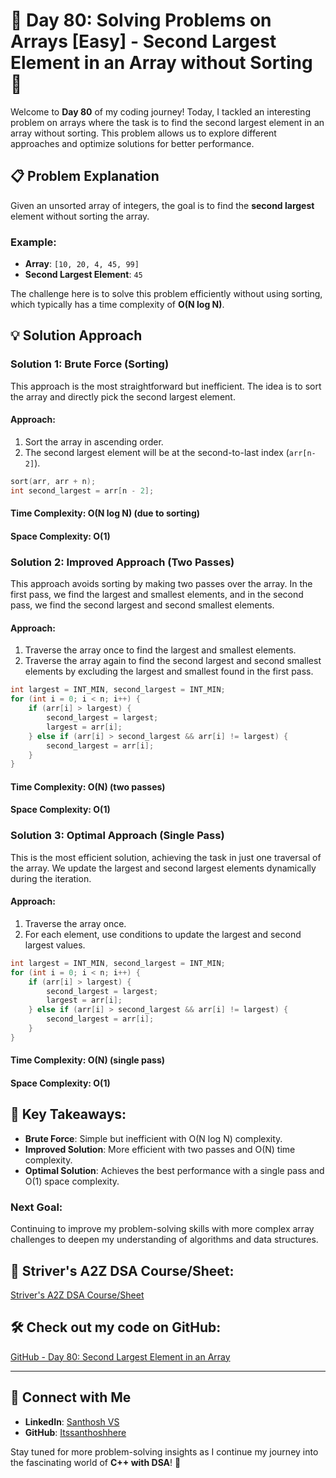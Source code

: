 # 🚀 Day 80: Solving Problems on Arrays [Easy] - Second Largest Element in an Array without Sorting 🚀

Welcome to **Day 80** of my coding journey! Today, I tackled an interesting problem on arrays where the task is to find the second largest element in an array without sorting. This problem allows us to explore different approaches and optimize solutions for better performance.

## 📋 Problem Explanation

Given an unsorted array of integers, the goal is to find the **second largest** element without sorting the array. 

### Example:
- **Array**: `[10, 20, 4, 45, 99]`
- **Second Largest Element**: `45`

The challenge here is to solve this problem efficiently without using sorting, which typically has a time complexity of **O(N log N)**.

## 💡 Solution Approach

### Solution 1: Brute Force (Sorting)
This approach is the most straightforward but inefficient. The idea is to sort the array and directly pick the second largest element.

#### Approach:
1. Sort the array in ascending order.
2. The second largest element will be at the second-to-last index (`arr[n-2]`).

```cpp
sort(arr, arr + n);  
int second_largest = arr[n - 2];
```

#### Time Complexity: O(N log N) (due to sorting)
#### Space Complexity: O(1)

### Solution 2: Improved Approach (Two Passes)
This approach avoids sorting by making two passes over the array. In the first pass, we find the largest and smallest elements, and in the second pass, we find the second largest and second smallest elements.

#### Approach:
1. Traverse the array once to find the largest and smallest elements.
2. Traverse the array again to find the second largest and second smallest elements by excluding the largest and smallest found in the first pass.

```cpp
int largest = INT_MIN, second_largest = INT_MIN;
for (int i = 0; i < n; i++) {
    if (arr[i] > largest) {
        second_largest = largest;
        largest = arr[i];
    } else if (arr[i] > second_largest && arr[i] != largest) {
        second_largest = arr[i];
    }
}
```

#### Time Complexity: O(N) (two passes)
#### Space Complexity: O(1)

### Solution 3: Optimal Approach (Single Pass)
This is the most efficient solution, achieving the task in just one traversal of the array. We update the largest and second largest elements dynamically during the iteration.

#### Approach:
1. Traverse the array once.
2. For each element, use conditions to update the largest and second largest values.

```cpp
int largest = INT_MIN, second_largest = INT_MIN;
for (int i = 0; i < n; i++) {
    if (arr[i] > largest) {
        second_largest = largest;
        largest = arr[i];
    } else if (arr[i] > second_largest && arr[i] != largest) {
        second_largest = arr[i];
    }
}
```

#### Time Complexity: O(N) (single pass)
#### Space Complexity: O(1)

## 🔑 Key Takeaways:
- **Brute Force**: Simple but inefficient with O(N log N) complexity.
- **Improved Solution**: More efficient with two passes and O(N) time complexity.
- **Optimal Solution**: Achieves the best performance with a single pass and O(1) space complexity.

### Next Goal:
Continuing to improve my problem-solving skills with more complex array challenges to deepen my understanding of algorithms and data structures.

## 🔗 Striver's A2Z DSA Course/Sheet: 
[Striver's A2Z DSA Course/Sheet](https://takeuforward.org/strivers-a2z-dsa-course/strivers-a2z-dsa-course-sheet-2)

## 🛠️ Check out my code on GitHub:
[GitHub - Day 80: Second Largest Element in an Array](https://github.com/Itssanthoshhere/Data-Structures-and-Algorithms/blob/main/C%2B%2B%20with%20DSA-learning-journey/Day80%20-%20Solve%20Problems%20on%20Arrays%20%5BEasy%5D%20-%20Second%20Largest%20Elements%20in%20an%20Array/Second_Largest_Element_in_an_Array.cpp)

---

## 🔗 Connect with Me  

- **LinkedIn**: [Santhosh VS](https://www.linkedin.com/in/thesanthoshvs/)  
- **GitHub**: [Itssanthoshhere](https://github.com/Itssanthoshhere)  

Stay tuned for more problem-solving insights as I continue my journey into the fascinating world of **C++ with DSA**! 🚀  
